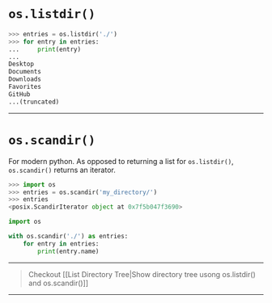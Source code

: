 
# `os.listdir()`

```python ln:False
>>> entries = os.listdir('./')
>>> for entry in entries:
...     print(entry)
...
Desktop
Documents
Downloads
Favorites
GitHub
...(truncated)
```

---
# `os.scandir()`

For modern python.
As opposed to returning a list for `os.listdir()`, `os.scandir()` returns an iterator.

```python ln:False
>>> import os
>>> entries = os.scandir('my_directory/')
>>> entries
<posix.ScandirIterator object at 0x7f5b047f3690>
```

```python
import os

with os.scandir('./') as entries:
    for entry in entries:
        print(entry.name)
```

---

> Checkout [[List Directory Tree|Show directory tree usong os.listdir() and os.scandir()]]

___



